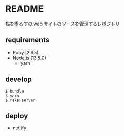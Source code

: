 # README

猫を堕ろすの web サイトのソースを管理するレポジトリ

## requirements

-   Ruby (2.6.5)
-   Node.js (13.5.0)
    -   yarn

## develop

```
$ bundle
$ yarn
$ rake server
```

## deploy

-   netlify
